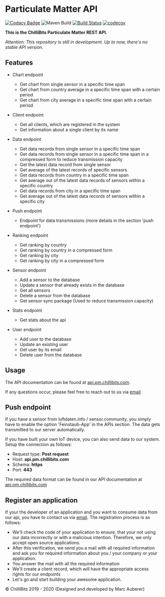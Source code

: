 # Particulate Matter API
[![Codacy Badge](https://api.codacy.com/project/badge/Grade/d9a58b28e5294920b2aa6a24910f3187)](https://app.codacy.com/gh/ChilliBits/particulate-matter-api?utm_source=github.com&utm_medium=referral&utm_content=ChilliBits/particulate-matter-api&utm_campaign=Badge_Grade_Dashboard)
![Maven Build](https://github.com/ChilliBits/particulate-matter-api/workflows/Maven%20Build/badge.svg)
[![Build Status](https://travis-ci.com/ChilliBits/particulate-matter-api.svg?branch=master)](https://travis-ci.com/ChilliBits/particulate-matter-api)
[![codecov](https://codecov.io/gh/ChilliBits/particulate-matter-api/branch/master/graph/badge.svg)](https://codecov.io/gh/ChilliBits/particulate-matter-api)

**This is the ChilliBits Particulate Matter REST API.**

*Attention: This repository is still in development. Up to now, there's no stable API version.*

## Features
-   Chart endpoint
    -   Get chart from single sensor in a specific time span
    -   Get chart from country average in a specific time span with a certain period
    -   Get chart from city average in a specific time span with a certain period

-   Client endpoint
    -   Get all clients, which are registered in the system
    -   Get information about a single client by its name

-   Data endpoint
    -   Get data records from single sensor in a specific time span
    -   Get data records from single sensor in a specific time span in a compressed form to reduce transmission capacity
    -   Get the latest data record from single sensor
    -   Get average of the latest records of specific sensors
    -   Get data records from country in a specific time span
    -   Get average out of the latest data records of sensors within a specific country
    -   Get data records from city in a specific time span
    -   Get average out of the latest data records of sensors within a specific city

-   Push endpoint
    -   Endpoint for data transmissions (more details in the section 'push endpoint')

-   Ranking endpoint
    -   Get ranking by country
    -   Get ranking by country in a compressed form
    -   Get ranking by city
    -   Get ranking by city in a compressed form

-   Sensor endpoint
    -   Add a sensor to the database
    -   Update a sensor that already exists in the database
    -   Get all sensors
    -   Delete a sensor from the database
    -   Get sensor sync package (Used to reduce transmission capacity)

-   Stats endpoint
    -   Get stats about the api

-   User endpoint
    -   Add user to the database
    -   Update an existing user
    -   Get user by its email
    -   Delete user from the database

## Usage
The API documentation can be found at [api.pm.chillibits.com](https://api.pm.chillibits.com/swagger-ui.html).

If any questions occur, please feel free to reach out to us via [email](mailto:contact@chillibits.com?subject=Register%20application%20pmapi).

## Push endpoint
If you have a sensor from luftdaten.info / sensor.community, you simply have to enable the option 'Feinstaub-App' in the APIs section. The data gets transmitted to our server automatically.

If you have built your own IoT device, you can also send data to our system. Setup the connection as follows:

-   Request type: **Post request**
-   Host: **api.pm.chillibits.com**
-   Schema: **https**
-   Port: **443**

The required data format can be found in our API documentation at [api.pm.chillibits.com](https://api.pm.chillibits.com/swagger-ui.html#/push/pushDataUsingPOST)

## Register an application
If your the developer of an application and you want to consume data from our api, you have to contact us via [email](mailto:contact@chillibits.com?subject=Register%20application%20pmapi).
The registration process is as follows:

-   We'll check the code of your application to ensure, that your not using our data incorrectly or with a malicious intention. Therefore, we only accept open source applications.
-   After this verification, we send you a mail with all required information and ask you for required information about you / your company or your application.
-   You answer the mail with all the required information
-   We'll create a client record, which will have the appropriate access rights for our endpoints
-   Let's go and start building your awesome application.

© ChilliBits 2019 - 2020 (Designed and developed by Marc Auberer)